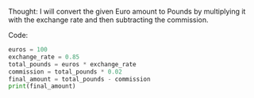  Thought: I will convert the given Euro amount to Pounds by multiplying it with the exchange rate and then subtracting the commission.

   Code:
   ```python
   euros = 100
   exchange_rate = 0.85
   total_pounds = euros * exchange_rate
   commission = total_pounds * 0.02
   final_amount = total_pounds - commission
   print(final_amount)
   ```